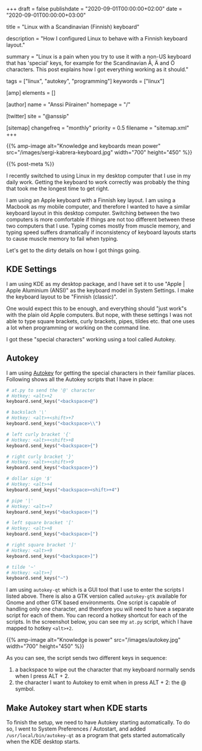 +++
draft = false
publishdate = "2020-09-01T00:00:00+02:00"
date = "2020-09-01T00:00:00+03:00"

title = "Linux with a Scandinavian (Finnish) keyboard"

description = "How I configured Linux to behave with a Finnish keyboard layout."

summary = "Linux is a pain when you try to use it with a non-US keyboard that has 'special' keys, for example for the Scandinavian Å, Ä and Ö characters. This post explains how I got everything working as it should."

tags = ["linux", "autokey", "programming"]
keywords = ["linux"]

[amp]
    elements = []

[author]
    name = "Anssi Piirainen"
    homepage = "/"

[twitter]
    site = "@anssip"

[sitemap]
    changefreq = "monthly"
    priority = 0.5
    filename = "sitemap.xml"
+++

{{% amp-image alt="Knowledge and keyboards mean power" src="/images/sergi-kabrera-keyboard.jpg" width="700" height="450" %}}

{{% post-meta %}}

I recently switched to using Linux in my desktop computer that I use in my daily work. Getting the keyboard to work correctly was probably the thing that took me the longest time to get right.

I am using an Apple keyboard with a Finnish key layout. I am using a Macbook as my mobile computer, and therefore I wanted to have a similar keyboard layout in this desktop computer. Switching between the two computers is more comfortable if things are not too different between these two computers that I use. Typing comes mostly from muscle memory, and typing speed suffers dramatically if inconsistency of keyboard layouts starts to cause muscle memory to fail when typing.

Let's get to the dirty details on how I got things going.

## KDE Settings

I am using KDE as my desktop package, and I have set it to use "Apple | Apple Aluminium (ANSI)" as the keyboard model in System Settings. I make the keyboard layout to be "Finnish (classic)".

One would expect this to be enough, and everything should "just work"s with the plain old Apple computers. But nope, with these settings I was not able to type square brackets, curly brackets, pipes, tildes etc. that one uses a lot when programming or working on the command line.

I got these "special characters" working using a tool called Autokey.

## Autokey

I am using [Autokey](https://github.com/autokey/autokey) for getting the special characters in their familiar places. Following shows all the Autokey scripts that I have in place:

```python
# at.py to send the '@' character
# Hotkey: <alt>+2
keyboard.send_keys("<backspace>@")

# backslach '\'
# Hotkey: <alt>+<shift>+7
keyboard.send_keys("<backspace>\\")

# left curly bracket '{'
# Hotkey: <alt>+<shift>+8
keyboard.send_keys("<backspace>{")

# right curly bracket '}'
# Hotkey: <alt>+<shift>+9
keyboard.send_keys("<backspace>}")

# dollar sign '$'
# Hotkey: <alt>+4
keyboard.send_keys("<backspace><shift>+4")

# pipe '|'
# Hotkey: <alt>+7
keyboard.send_keys("<backspace>|")

# left square bracket '['
# Hotkey: <alt>+8
keyboard.send_keys("<backspace>[")

# right square bracket ']'
# Hotkey: <alt>+9
keyboard.send_keys("<backspace>]")

# tilde '~'
# Hotkey: <alt>+]
keyboard.send_keys("~")

```

I am using `autokey-qt` which is a GUI tool that I use to enter the scripts I listed above. There is also a GTK version called `autokey-gtk` available for Gnome and other GTK based environments. One script is capable of handling only one character, and therefore you will need to have a separate script for each of them. You can record a hotkey shortcut for each of the scripts. In the screenshot below, you can see my `at.py` script, which I have mapped to hotkey `<alt>+2`.

{{% amp-image alt="Knowledge is power" src="/images/autokey.jpg" width="700" height="450" %}}

As you can see, the script sends two different keys in sequence:

1. a backspace to wipe out the character that my keyboard normally sends when I press ALT + 2.
2. the character I want to Autokey to emit when in press ALT + 2: the @ symbol.

## Make Autokey start when KDE starts

To finish the setup, we need to have Autokey starting automatically. To do so, I went to System Preferences / Autostart, and added `/usr/local/bin/autokey-qt` as a program that gets started automatically when the KDE desktop starts.
